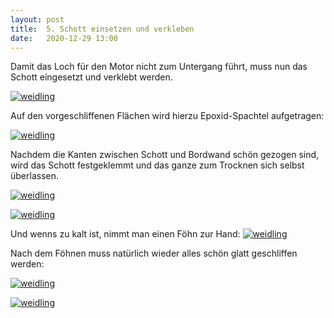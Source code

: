 ```yaml
---
layout: post
title:  5. Schott einsetzen und verkleben
date:   2020-12-29 13:00
---
```


Damit das Loch für den Motor nicht zum Untergang führt, muss nun das Schott eingesetzt und verklebt werden.

[![weidling](/mutterschiff/img/loch-spachteln1.jpg)](/mutterschiff/img/loch-spachteln1.jpg)

Auf den vorgeschliffenen Flächen wird hierzu Epoxid-Spachtel aufgetragen:

[![weidling](/mutterschiff/img/loch-spachteln2.jpg)](/mutterschiff/img/loch-spachteln2.jpg)

Nachdem die Kanten zwischen Schott und Bordwand schön gezogen sind, wird das Schott festgeklemmt und das ganze zum Trocknen sich selbst überlassen.

[![weidling](/mutterschiff/img/loch-spachteln3.jpg)](/mutterschiff/img/loch-spachteln3.jpg)

[![weidling](/mutterschiff/img/loch-spachteln4.jpg)](/mutterschiff/img/loch-spachteln4.jpg)

Und wenns zu kalt ist, nimmt man einen Föhn zur Hand:
[![weidling](/mutterschiff/img/loch-spachteln5.jpg)](/mutterschiff/img/loch-spachteln5.jpg)


Nach dem Föhnen muss natürlich wieder alles schön glatt geschliffen werden:

[![weidling](/mutterschiff/img/loch-schleifen1.jpg)](/mutterschiff/img/loch-schleifen1.jpg)

[![weidling](/mutterschiff/img/loch-schleifen2.jpg)](/mutterschiff/img/loch-schleifen2.jpg)



